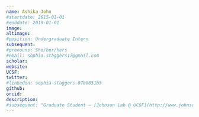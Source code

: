 ```yaml
---
name: Ashika John
#startdate: 2015-01-01
#enddate: 2019-01-01
image:
altimage:
#position: Undergraduate Intern
subsequent:
#pronouns: She/her/hers
#email: sophia.staggers17@gmail.com
scholar:
website:
UCSF:
twitter:
#linkedin: sophia-staggers-07b0851b3
github:
orcid:
description:
#subsequent: "Graduate Student – [Johnson Lab @ UCSF](http://www.johnsonlab.ucsf.edu)"
---
```

